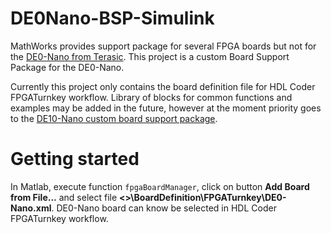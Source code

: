 # DE0Nano-BSP-Simulink

MathWorks provides support package for several FPGA boards but not for the [DE0-Nano from Terasic](https://www.terasic.com.tw/cgi-bin/page/archive.pl?Language=English&CategoryNo=139&No=593).
This project is a custom Board Support Package for the DE0-Nano.

Currently this project only contains the board definition file for HDL Coder FPGATurnkey workflow.
Library of blocks for common functions and examples may be added in the future, however at the moment priority goes to the [DE10-Nano custom board support package](https://github.com/jgui/DE10Nano-BSP-Simulink).

# Getting started

In Matlab, execute function `fpgaBoardManager`, click on button **Add Board from File...** and select file **<>\BoardDefinition\FPGATurnkey\DE0-Nano.xml**.
DE0-Nano board can know be selected in HDL Coder FPGATurnkey workflow.
